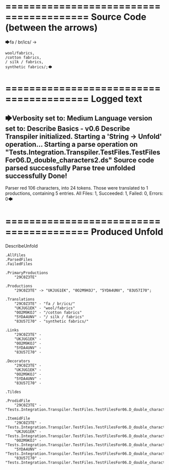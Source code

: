 ========================================
Source Code (between the arrows)
========================================

🡆fa / br/ics/ ->

    wool/fabrics,
    /cotton fabrics,
    / silk / fabrics,
    synthetic fabrics/;🡄

========================================
Logged text
========================================

🡆Verbosity set to: Medium
Language version set to: Describe Basics - v0.6
Describe Transpiler initialized.
Starting a 'String -> Unfold' operation...
Starting a parse operation on "Tests.Integration.Transpiler.TestFiles.TestFilesFor06.D_double_characters2.ds"
Source code parsed successfully
Parse tree unfolded successfully
Done!
------------------------
Parser red 106 characters, into 24 tokens.
Those were translated to 1 productions, containing 5 entries.
All Files: 1, Succeeded: 1, Failed: 0, Errors: 0🡄

========================================
Produced Unfold
========================================

DescribeUnfold

    .AllFiles
    .ParsedFiles
    .FailedFiles

    .PrimaryProductions
        "29C0Z3TE" 

    .Productions
        "29C0Z3TE" -> "UKJUG1EK", "0O2M9KOJ", "5YDA4UNV", "83U57I70";

    .Translations
        "29C0Z3TE" - "fa / br/ics/"
        "UKJUG1EK" - "wool/fabrics"
        "0O2M9KOJ" - "/cotton fabrics"
        "5YDA4UNV" - "/ silk / fabrics"
        "83U57I70" - "synthetic fabrics/"

    .Links
        "29C0Z3TE" - 
        "UKJUG1EK" - 
        "0O2M9KOJ" - 
        "5YDA4UNV" - 
        "83U57I70" - 

    .Decorators
        "29C0Z3TE" - 
        "UKJUG1EK" - 
        "0O2M9KOJ" - 
        "5YDA4UNV" - 
        "83U57I70" - 

    .Tildes

    .ProdidFile
        "29C0Z3TE" - "Tests.Integration.Transpiler.TestFiles.TestFilesFor06.D_double_characters2.ds"

    .ItemidFile
        "29C0Z3TE" - "Tests.Integration.Transpiler.TestFiles.TestFilesFor06.D_double_characters2.ds"
        "UKJUG1EK" - "Tests.Integration.Transpiler.TestFiles.TestFilesFor06.D_double_characters2.ds"
        "0O2M9KOJ" - "Tests.Integration.Transpiler.TestFiles.TestFilesFor06.D_double_characters2.ds"
        "5YDA4UNV" - "Tests.Integration.Transpiler.TestFiles.TestFilesFor06.D_double_characters2.ds"
        "83U57I70" - "Tests.Integration.Transpiler.TestFiles.TestFilesFor06.D_double_characters2.ds"

